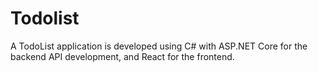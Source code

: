 # Todolist
A TodoList application is developed using C# with ASP.NET Core for the backend API development, and React for the frontend.
